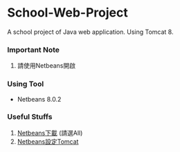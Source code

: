# School-Web-Project
A school project of Java web application. Using Tomcat 8.

### Important Note
1. 請使用Netbeans開啟

### Using Tool
* Netbeans 8.0.2

### Useful Stuffs
1. [Netbeans下載](https://netbeans.org/downloads/) (請選All)
2. [Netbeans設定Tomcat](https://technology.amis.nl/2012/01/02/installing-tomcat-7-and-configuring-as-server-in-netbeans/)
